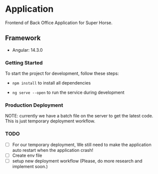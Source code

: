 # Application

Frontend of Back Office Application for Super Horse.

## Framework

- Angular: 14.3.0

### Getting Started

To start the project for development, follow these steps:

- `npm install` to install all dependencies

- `ng serve --open` to run the service during development

### Production Deployment

NOTE: currently we have a batch file on the server to get the latest code. This is just temporary deployment workflow.

### TODO

- [ ] For our temporary deployment, We still need to make the application auto restart when the application crash!
- [ ] Create env file
- [ ] setup new deployment workflow (Please, do more research and implement soon.)
